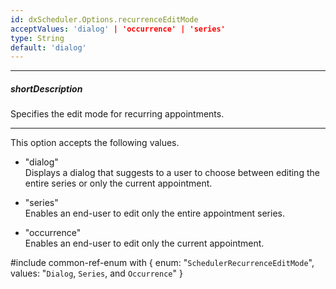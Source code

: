 ```yaml
---
id: dxScheduler.Options.recurrenceEditMode
acceptValues: 'dialog' | 'occurrence' | 'series'
type: String
default: 'dialog'
---
```

---
##### shortDescription
Specifies the edit mode for recurring appointments.

---
This option accepts the following values.

- "dialog"  
 Displays a dialog that suggests to a user to choose between editing the entire series or only the current appointment.

- "series"  
 Enables an end-user to edit only the entire appointment series.

- "occurrence"  
 Enables an end-user to edit only the current appointment.

#include common-ref-enum with {
    enum: "`SchedulerRecurrenceEditMode`",
    values: "`Dialog`, `Series`, and `Occurrence`"
}
